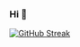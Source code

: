 ### Hi 👋

[![GitHub Streak](http://github-readme-streak-stats.herokuapp.com?user=joachimdorel&theme=highcontrast&hide_border=true&date_format=M%20j%5B%2C%20Y%5D)](https://git.io/streak-stats)
<!--
**joachimdorel/joachimdorel** is a ✨ _special_ ✨ repository because its `README.md` (this file) appears on your GitHub profile.

Here are some ideas to get you started:

- 🔭 I’m currently working on ...
- 🌱 I’m currently learning ...
- 👯 I’m looking to collaborate on ...
- 🤔 I’m looking for help with ...
- 💬 Ask me about ...
- 📫 How to reach me: ...
- 😄 Pronouns: ...
- ⚡ Fun fact: ...
-->
